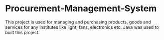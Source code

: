 # Procurement-Management-System
This project is used for managing and purchasing products, goods and services for any institutes like light, fans, electronics etc. Java was used to built this project.

